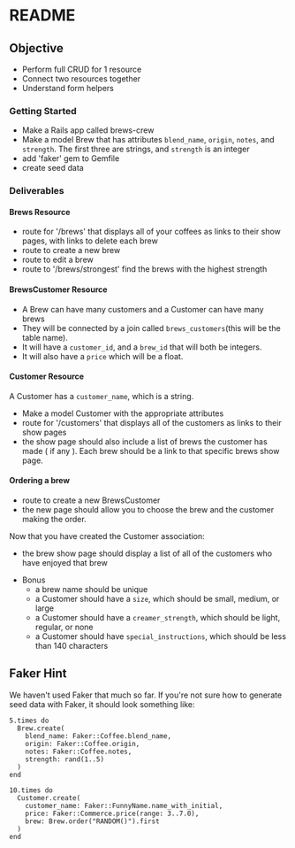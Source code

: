 # README

## Objective

* Perform full CRUD for 1 resource
* Connect two resources together
* Understand form helpers

### Getting Started

* Make a Rails app called brews-crew
* Make a model Brew that has attributes `blend_name`, `origin`, `notes`, and `strength`.  The first three are strings, and `strength` is an integer
* add 'faker' gem to Gemfile
* create seed data

### Deliverables

#### Brews Resource

* route for '/brews' that displays all of your coffees as links to their show pages, with links to delete each brew
* route to create a new brew
* route to edit a brew
* route to '/brews/strongest' find the brews with the highest strength

#### BrewsCustomer Resource
* A Brew can have many customers and a Customer can have many brews
* They will be connected by a join called `brews_customers`(this will be the table name). 
* It will have a `customer_id`, and a `brew_id` that will both be integers.
* It will also have a `price` which will be a float.

#### Customer Resource
A Customer has a `customer_name`, which is a string.

* Make a model Customer with the appropriate attributes
* route for '/customers' that displays all of the customers as links to their show pages
* the show page should also include a list of brews the customer has made ( if any ). Each brew should be a link to that specific brews show page.

#### Ordering a brew
* route to create a new BrewsCustomer
* the new page should allow you to choose the brew and the customer making the order.

Now that you have created the Customer association:
* the brew show page should display a list of all of the customers who have enjoyed that brew

- Bonus
  * a brew name should be unique
  * a Customer should have a `size`, which should be small, medium, or large
  * a Customer should have a `creamer_strength`, which should be light, regular, or none
  * a Customer should have `special_instructions`, which should be less than 140 characters

## Faker Hint

We haven't used Faker that much so far.  If you're not sure how to generate seed data with Faker, it should look something like:
```
5.times do
  Brew.create(
    blend_name: Faker::Coffee.blend_name,
    origin: Faker::Coffee.origin,
    notes: Faker::Coffee.notes,
    strength: rand(1..5)
  )
end

10.times do
  Customer.create(
    customer_name: Faker::FunnyName.name_with_initial,
    price: Faker::Commerce.price(range: 3..7.0),
    brew: Brew.order("RANDOM()").first
  )
end
```
